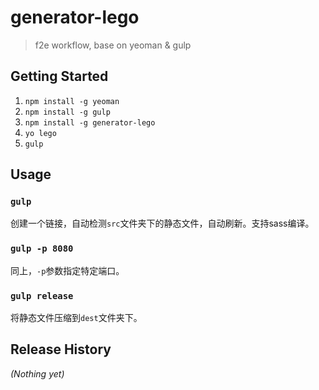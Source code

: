 # generator-lego

> f2e workflow, base on yeoman & gulp

## Getting Started
1. `npm install -g yeoman`
2. `npm install -g gulp`
3. `npm install -g generator-lego`
4. `yo lego`
5. `gulp`

## Usage

### `gulp`
创建一个链接，自动检测`src`文件夹下的静态文件，自动刷新。支持sass编译。

### `gulp -p 8080`
同上，`-p`参数指定特定端口。

### `gulp release`
将静态文件压缩到`dest`文件夹下。


## Release History
_(Nothing yet)_
